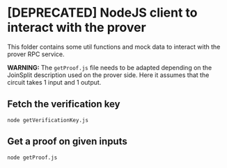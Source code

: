 # [DEPRECATED] NodeJS client to interact with the prover

This folder contains some util functions and mock data to interact with the prover RPC service.

**WARNING:** The `getProof.js` file needs to be adapted depending on the JoinSplit description used on the prover side. Here it assumes that the circuit takes 1 input and 1 output.

## Fetch the verification key

```
node getVerificationKey.js
```

## Get a proof on given inputs

```
node getProof.js
```
